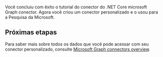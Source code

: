 <!-- markdownlint-disable MD002 MD025 MD041 -->

Você concluiu com êxito o tutorial do conector do .NET Core microsoft Graph conector. Agora você criou um conector personalizado e o usou para a Pesquisa da Microsoft.

## <a name="next-steps"></a>Próximas etapas
Para saber mais sobre todos os dados que você pode acessar com seu conector personalizado, consulte [Microsoft Graph connectors overview](connecting-external-content-connectors-overview.md).